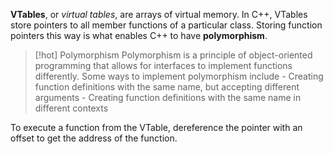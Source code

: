 **VTables**, or *virtual tables*, are arrays of virtual memory. In C++, VTables store pointers to all member functions of a particular class. Storing function pointers this way is what enables C++ to have **polymorphism**.

> [!hot] Polymorphism
> Polymorphism is a principle of object-oriented programming that allows for interfaces to implement functions differently. Some ways to implement polymorphism include
> 		- Creating function definitions with the same name, but accepting different arguments
> 		- Creating function definitions with the same name in different contexts

To execute a function from the VTable, dereference the pointer with an offset to get the address of the function.




